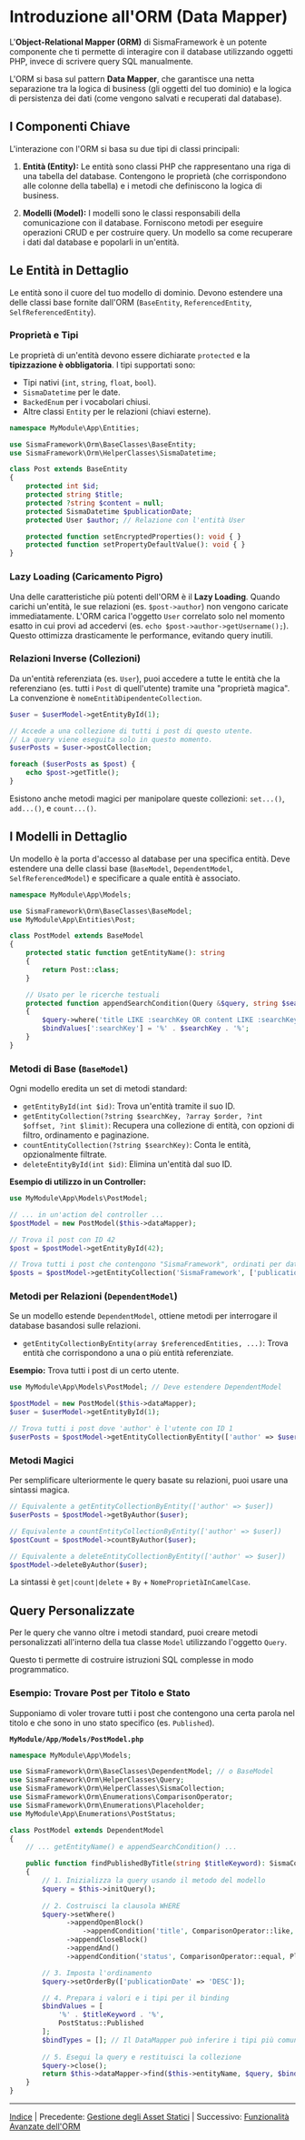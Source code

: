 # Introduzione all'ORM (Data Mapper)

L'**Object-Relational Mapper (ORM)** di SismaFramework è un potente componente che ti permette di interagire con il database utilizzando oggetti PHP, invece di scrivere query SQL manualmente.

L'ORM si basa sul pattern **Data Mapper**, che garantisce una netta separazione tra la logica di business (gli oggetti del tuo dominio) e la logica di persistenza dei dati (come vengono salvati e recuperati dal database).

## I Componenti Chiave

L'interazione con l'ORM si basa su due tipi di classi principali:

1.  **Entità (Entity):**
    Le entità sono classi PHP che rappresentano una riga di una tabella del database. Contengono le proprietà (che corrispondono alle colonne della tabella) e i metodi che definiscono la logica di business.

2.  **Modelli (Model):**
    I modelli sono le classi responsabili della comunicazione con il database. Forniscono metodi per eseguire operazioni CRUD e per costruire query. Un modello sa come recuperare i dati dal database e popolarli in un'entità.

## Le Entità in Dettaglio

Le entità sono il cuore del tuo modello di dominio. Devono estendere una delle classi base fornite dall'ORM (`BaseEntity`, `ReferencedEntity`, `SelfReferencedEntity`).

### Proprietà e Tipi

Le proprietà di un'entità devono essere dichiarate `protected` e la **tipizzazione è obbligatoria**. I tipi supportati sono:
- Tipi nativi (`int`, `string`, `float`, `bool`).
- `SismaDatetime` per le date.
- `BackedEnum` per i vocabolari chiusi.
- Altre classi `Entity` per le relazioni (chiavi esterne).

```php
namespace MyModule\App\Entities;

use SismaFramework\Orm\BaseClasses\BaseEntity;
use SismaFramework\Orm\HelperClasses\SismaDatetime;

class Post extends BaseEntity
{
    protected int $id;
    protected string $title;
    protected ?string $content = null;
    protected SismaDatetime $publicationDate;
    protected User $author; // Relazione con l'entità User

    protected function setEncryptedProperties(): void { }
    protected function setPropertyDefaultValue(): void { }
}
```

### Lazy Loading (Caricamento Pigro)

Una delle caratteristiche più potenti dell'ORM è il **Lazy Loading**. Quando carichi un'entità, le sue relazioni (es. `$post->author`) non vengono caricate immediatamente. L'ORM carica l'oggetto `User` correlato solo nel momento esatto in cui provi ad accedervi (es. `echo $post->author->getUsername();`). Questo ottimizza drasticamente le performance, evitando query inutili.

### Relazioni Inverse (Collezioni)

Da un'entità referenziata (es. `User`), puoi accedere a tutte le entità che la referenziano (es. tutti i `Post` di quell'utente) tramite una "proprietà magica". La convenzione è `nomeEntitàDipendenteCollection`.

```php
$user = $userModel->getEntityById(1);

// Accede a una collezione di tutti i post di questo utente.
// La query viene eseguita solo in questo momento.
$userPosts = $user->postCollection;

foreach ($userPosts as $post) {
    echo $post->getTitle();
}
```

Esistono anche metodi magici per manipolare queste collezioni: `set...()`, `add...()`, e `count...()`.

## I Modelli in Dettaglio

Un modello è la porta d'accesso al database per una specifica entità. Deve estendere una delle classi base (`BaseModel`, `DependentModel`, `SelfReferencedModel`) e specificare a quale entità è associato.

```php
namespace MyModule\App\Models;

use SismaFramework\Orm\BaseClasses\BaseModel;
use MyModule\App\Entities\Post;

class PostModel extends BaseModel
{
    protected static function getEntityName(): string
    {
        return Post::class;
    }

    // Usato per le ricerche testuali
    protected function appendSearchCondition(Query &$query, string $searchKey, array &$bindValues, array &$bindTypes): void
    {
        $query->where('title LIKE :searchKey OR content LIKE :searchKey');
        $bindValues[':searchKey'] = '%' . $searchKey . '%';
    }
}
```

### Metodi di Base (`BaseModel`)

Ogni modello eredita un set di metodi standard:

-   `getEntityById(int $id)`: Trova un'entità tramite il suo ID.
-   `getEntityCollection(?string $searchKey, ?array $order, ?int $offset, ?int $limit)`: Recupera una collezione di entità, con opzioni di filtro, ordinamento e paginazione.
-   `countEntityCollection(?string $searchKey)`: Conta le entità, opzionalmente filtrate.
-   `deleteEntityById(int $id)`: Elimina un'entità dal suo ID.

**Esempio di utilizzo in un Controller:**
```php
use MyModule\App\Models\PostModel;

// ... in un'action del controller ...
$postModel = new PostModel($this->dataMapper);

// Trova il post con ID 42
$post = $postModel->getEntityById(42);

// Trova tutti i post che contengono "SismaFramework", ordinati per data
$posts = $postModel->getEntityCollection('SismaFramework', ['publicationDate' => 'DESC']);
```

### Metodi per Relazioni (`DependentModel`)

Se un modello estende `DependentModel`, ottiene metodi per interrogare il database basandosi sulle relazioni.

-   `getEntityCollectionByEntity(array $referencedEntities, ...)`: Trova entità che corrispondono a una o più entità referenziate.

**Esempio:** Trova tutti i post di un certo utente.
```php
use MyModule\App\Models\PostModel; // Deve estendere DependentModel

$postModel = new PostModel($this->dataMapper);
$user = $userModel->getEntityById(1);

// Trova tutti i post dove 'author' è l'utente con ID 1
$userPosts = $postModel->getEntityCollectionByEntity(['author' => $user]);
```

### Metodi Magici

Per semplificare ulteriormente le query basate su relazioni, puoi usare una sintassi magica.

```php
// Equivalente a getEntityCollectionByEntity(['author' => $user])
$userPosts = $postModel->getByAuthor($user);

// Equivalente a countEntityCollectionByEntity(['author' => $user])
$postCount = $postModel->countByAuthor($user);

// Equivalente a deleteEntityCollectionByEntity(['author' => $user])
$postModel->deleteByAuthor($user);
```

La sintassi è `get|count|delete` + `By` + `NomeProprietàInCamelCase`.

## Query Personalizzate

Per le query che vanno oltre i metodi standard, puoi creare metodi personalizzati all'interno della tua classe `Model` utilizzando l'oggetto `Query`.

Questo ti permette di costruire istruzioni SQL complesse in modo programmatico.

### Esempio: Trovare Post per Titolo e Stato

Supponiamo di voler trovare tutti i post che contengono una certa parola nel titolo e che sono in uno stato specifico (es. `Published`).

**`MyModule/App/Models/PostModel.php`**
```php
namespace MyModule\App\Models;

use SismaFramework\Orm\BaseClasses\DependentModel; // o BaseModel
use SismaFramework\Orm\HelperClasses\Query;
use SismaFramework\Orm\HelperClasses\SismaCollection;
use SismaFramework\Orm\Enumerations\ComparisonOperator;
use SismaFramework\Orm\Enumerations\Placeholder;
use MyModule\App\Enumerations\PostStatus;

class PostModel extends DependentModel
{
    // ... getEntityName() e appendSearchCondition() ...

    public function findPublishedByTitle(string $titleKeyword): SismaCollection
    {
        // 1. Inizializza la query usando il metodo del modello
        $query = $this->initQuery();
        
        // 2. Costruisci la clausola WHERE
        $query->setWhere()
              ->appendOpenBlock()
                  ->appendCondition('title', ComparisonOperator::like, Placeholder::placeholder)
              ->appendCloseBlock()
              ->appendAnd()
              ->appendCondition('status', ComparisonOperator::equal, Placeholder::placeholder);

        // 3. Imposta l'ordinamento
        $query->setOrderBy(['publicationDate' => 'DESC']);

        // 4. Prepara i valori e i tipi per il binding
        $bindValues = [
            '%' . $titleKeyword . '%',
            PostStatus::Published
        ];
        $bindTypes = []; // Il DataMapper può inferire i tipi più comuni
        
        // 5. Esegui la query e restituisci la collezione
        $query->close();
        return $this->dataMapper->find($this->entityName, $query, $bindValues, $bindTypes);
    }
}
```

---

[Indice](index.md) | Precedente: [Gestione degli Asset Statici](static-assets.md) | Successivo: [Funzionalità Avanzate dell'ORM](orm-additional-features.md)
